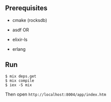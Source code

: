 Prerequisites
---

* cmake (rocksdb)

* asdf
OR
* elixir-ls 
* erlang

Run
---

```
$ mix deps.get
$ mix compile
$ iex -S mix
```

Then open `http://localhost:8004/app/index.htm`